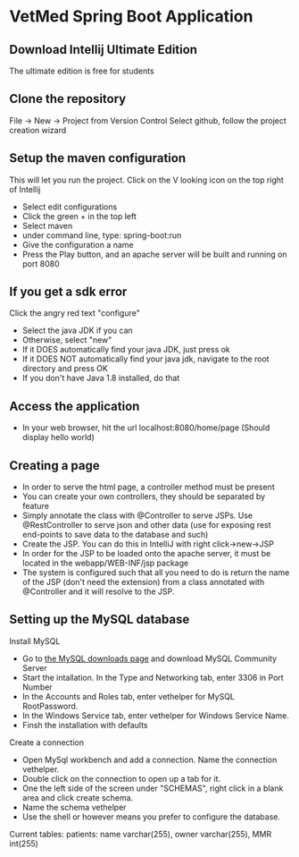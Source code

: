 # VetMed Spring Boot Application

## Download Intellij Ultimate Edition
The ultimate edition is free for students

## Clone the repository
File -> New -> Project from Version Control
    Select github, follow the project creation wizard
## Setup the maven configuration
This will let you run the project. Click on the  V  looking icon on the top right of Intellij
- Select edit configurations
- Click the green + in the top left
- Select maven
- under command line, type: spring-boot:run
- Give the configuration a name
- Press the Play button, and an apache server will be built and running on port 8080

## If you get a sdk error
Click the angry red text "configure" 
- Select the java JDK if you can
- Otherwise, select "new"
- If it DOES automatically find your java JDK, just press ok
- If it DOES NOT automatically find your java jdk, navigate to the root directory and press OK
- If you don't have Java 1.8 installed, do that

## Access the application
- In your web browser, hit the url localhost:8080/home/page (Should display hello world)

## Creating a page
- In order to serve the html page, a controller method must be present
- You can create your own controllers, they should be separated by feature
- Simply annotate the class with @Controller to serve JSPs. Use @RestController to serve json and other data (use for
exposing rest end-points to save data to the database and such)
- Create the JSP. You can do this in IntelliJ with right click->new->JSP
- In order for the JSP to be loaded onto the apache server, it must be located in the webapp/WEB-INF/jsp package
- The system is configured such that all you need to do is return the name of the JSP (don't need the extension) from a
class annotated with @Controller and it will resolve to the JSP.

## Setting up the MySQL database
Install MySQL
- Go to [the MySQL downloads page](http://dev.mysql.com/downloads) and download MySQL Community Server
- Start the intallation. In the Type and Networking tab, enter 3306 in Port Number
- In the Accounts and Roles tab, enter vethelper for MySQL RootPassword.
- In the Windows Service tab, enter vethelper for Windows Service Name.
- Finsh  the installation with defaults

Create a connection
- Open MySql workbench and add a connection. Name the connection vethelper.
- Double click on the connection to open up a tab for it. 
- One the left side of the screen under "SCHEMAS", right click in a blank area and click create schema.
- Name the schema vethelper
- Use the shell or however means you prefer to configure the database. 

Current tables:
patients: name varchar(255), owner varchar(255), MMR int(255)
